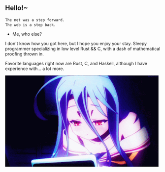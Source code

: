 ## Hello!~
```
The net was a step forward.  
The web is a step back.
```
- Me, who else?

I don't know how you got here, but I hope you enjoy your stay.
Sleepy programmer specializing in low level Rust && C, with a dash of mathematical proofing thrown in.

Favorite languages right now are Rust, C, and Haskell, although I have experience with... a lot more.

![Me ~~I wish~~](./shiro_sleepy.gif)
